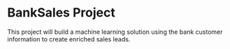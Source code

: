 # BankSales Project
This project will build a machine learning solution using the bank customer information to create enriched sales leads.